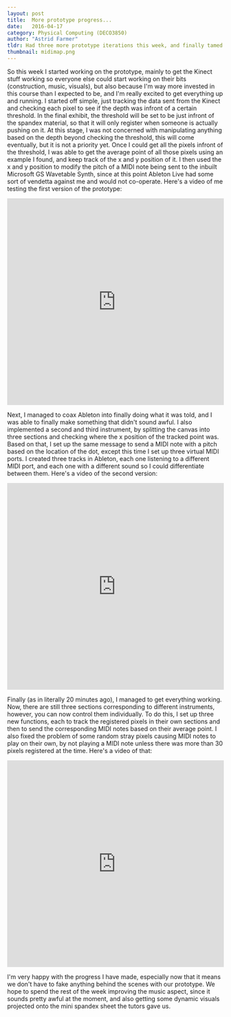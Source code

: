 ```yaml
---
layout: post
title:  More prototype progress...
date:   2016-04-17
category: Physical Computing (DECO3850)
author: "Astrid Farmer"
tldr: Had three more prototype iterations this week, and finally tamed Ableton!
thumbnail: midimap.png
---
```

So this week I started working on the prototype, mainly to get the Kinect stuff working so everyone else could start working on their bits (construction, music, visuals), but also because I'm way more invested in this course than I expected to be, and I'm really excited to get everything up and running.
I started off simple, just tracking the data sent from the Kinect and checking each pixel to see if the depth was infront of a certain threshold. In the final exhibit, the threshold will be set to be just infront of the spandex material, so that it will only register when someone is actually pushing on it. At this stage, I was not concerned with manipulating anything based on the depth beyond checking the threshold, this will come eventually, but it is not a priority yet. Once I could get all the pixels infront of the threshold, I was able to get the average point of all those pixels using an example I found, and keep track of the x and y position of it. I then used the x and y position to modify the pitch of a MIDI note being sent to the inbuilt Microsoft GS Wavetable Synth, since at this point Ableton Live had some sort of vendetta against me and would not co-operate. Here's a video of me testing the first version of the prototype:

<iframe width="100%" height="480" src="https://youtube.com/embed/BbxmH9y3R-E" frameborder="0" allowfullscreen></iframe>

Next, I managed to coax Ableton into finally doing what it was told, and I was able to finally make something that didn't sound awful. I also implemented a second and third instrument, by splitting the canvas into three sections and checking where the x position of the tracked point was. Based on that, I set up the same message to send a MIDI note with a pitch based on the location of the dot, except this time I set up three virtual MIDI ports. I created three tracks in Ableton, each one listening to a different MIDI port, and each one with a different sound so I could differentiate between them. Here's a video of the second version:

<iframe width="100%" height="480" src="https://youtube.com/embed/bJAximSfdGs" frameborder="0" allowfullscreen></iframe>


Finally (as in literally 20 minutes ago), I managed to get everything working. Now, there are still three sections corresponding to different instruments, however, you can now control them individually. To do this, I set up three new functions, each to track the registered pixels in their own sections and then to send the corresponding MIDI notes based on their average point. I also fixed the problem of some random stray pixels causing MIDI notes to play on their own, by not playing a MIDI note unless there was more than 30 pixels registered at the time. Here's a video of that:

<iframe width="100%" height="480" src="https://www.youtube.com/embed/yIP5eRzAqQI" frameborder="0" allowfullscreen></iframe>

I'm very happy with the progress I have made, especially now that it means we don't have to fake anything behind the scenes with our prototype. We hope to spend the rest of the week improving the music aspect, since it sounds pretty awful at the moment, and also getting some dynamic visuals projected onto the mini spandex sheet the tutors gave us.

